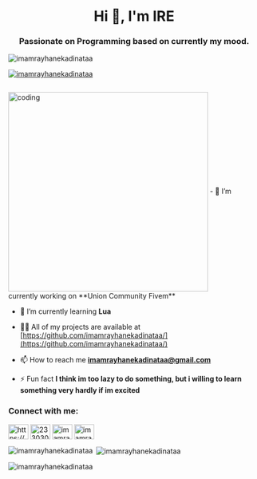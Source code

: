 
<h1 align="center">Hi 👋, I'm IRE</h1>
<h3 align="center">Passionate on Programming based on currently my mood.</h3>

<p align="left"> <img src="https://komarev.com/ghpvc/?username=imamrayhanekadinataa&label=Profile%20views&color=0e75b6&style=flat" alt="imamrayhanekadinataa" /> </p>

<p align="left"> <a href="https://github.com/ryo-ma/github-profile-trophy"><img src="https://github-profile-trophy.vercel.app/?username=imamrayhanekadinataa" alt="imamrayhanekadinataa" /></a> </p>

<p align="left"> <a href="https://twitter.com/" target="blank"><img src="https://img.shields.io/twitter/follow/?logo=twitter&style=for-the-badge" alt="" /></a> </p>

<img align="center" alt="coding" width="400" src="https://media1.giphy.com/media/qgQUggAC3Pfv687qPC/giphy.gif">
- 🔭 I’m currently working on **Union Community Fivem**

- 🌱 I’m currently learning **Lua**

- 👨‍💻 All of my projects are available at [https://github.com/imamrayhanekadinataa/](https://github.com/imamrayhanekadinataa/)

- 📫 How to reach me **imamrayhanekadinataa@gmail.com**

- ⚡ Fun fact **I think im too lazy to do something, but i willing to learn something very hardly if im excited**

<h3 align="left">Connect with me:</h3>
<p align="left">
<a href="https://linkedin.com/in/https://www.linkedin.com/in/imam-rayhan-ekadinata-160474235/" target="blank"><img align="center" src="https://raw.githubusercontent.com/rahuldkjain/github-profile-readme-generator/master/src/images/icons/Social/linked-in-alt.svg" alt="https://www.linkedin.com/in/imam-rayhan-ekadinata-160474235/" height="30" width="40" /></a>
<a href="https://stackoverflow.com/users/23303074" target="blank"><img align="center" src="https://raw.githubusercontent.com/rahuldkjain/github-profile-readme-generator/master/src/images/icons/Social/stack-overflow.svg" alt="23303074" height="30" width="40" /></a>
<a href="https://fb.com/imamrayhanekadinata" target="blank"><img align="center" src="https://raw.githubusercontent.com/rahuldkjain/github-profile-readme-generator/master/src/images/icons/Social/facebook.svg" alt="imamrayhanekadinata" height="30" width="40" /></a>
<a href="https://instagram.com/imamrayhanekadinata" target="blank"><img align="center" src="https://raw.githubusercontent.com/rahuldkjain/github-profile-readme-generator/master/src/images/icons/Social/instagram.svg" alt="imamrayhanekadinata" height="30" width="40" /></a>
</p>



<p><img align="left" src="https://github-readme-stats.vercel.app/api/top-langs?username=imamrayhanekadinataa&show_icons=true&locale=en&layout=compact" alt="imamrayhanekadinataa" /></p>

<p>&nbsp;<img align="center" src="https://github-readme-stats.vercel.app/api?username=imamrayhanekadinataa&show_icons=true&locale=en" alt="imamrayhanekadinataa" /></p>

<p><img align="center" src="https://github-readme-streak-stats.herokuapp.com/?user=imamrayhanekadinataa&" alt="imamrayhanekadinataa" /></p>

